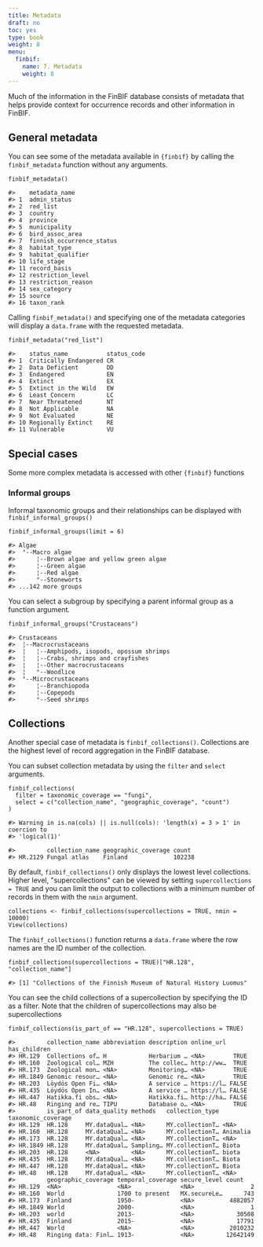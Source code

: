 ```yaml
---
title: Metadata
draft: no
toc: yes
type: book
weight: 8
menu:
  finbif:
    name: 7. Metadata
    weight: 8
---
```



Much of the information in the FinBIF database consists of metadata that helps
provide context for occurrence records and other information in FinBIF.

## General metadata
You can see some of the metadata available in `{finbif}` by calling the
`finbif_metadata` function without any arguments.

```.language-r
finbif_metadata()
```

```{.language-r}
#>    metadata_name            
#> 1  admin_status             
#> 2  red_list                 
#> 3  country                  
#> 4  province                 
#> 5  municipality             
#> 6  bird_assoc_area          
#> 7  finnish_occurrence_status
#> 8  habitat_type             
#> 9  habitat_qualifier        
#> 10 life_stage               
#> 11 record_basis             
#> 12 restriction_level        
#> 13 restriction_reason       
#> 14 sex_category             
#> 15 source                   
#> 16 taxon_rank
```

Calling `finbif_metadata()` and specifying one of the metadata categories will
display a `data.frame` with the requested metadata.

```.language-r
finbif_metadata("red_list")
```

```{.language-r}
#>    status_name           status_code
#> 1  Critically Endangered CR         
#> 2  Data Deficient        DD         
#> 3  Endangered            EN         
#> 4  Extinct               EX         
#> 5  Extinct in the Wild   EW         
#> 6  Least Concern         LC         
#> 7  Near Threatened       NT         
#> 8  Not Applicable        NA         
#> 9  Not Evaluated         NE         
#> 10 Regionally Extinct    RE         
#> 11 Vulnerable            VU
```

## Special cases
Some more complex metadata is accessed with other `{finbif}` functions

### Informal groups
Informal taxonomic groups and their relationships can be displayed with
`finbif_informal_groups()`

```.language-r
finbif_informal_groups(limit = 6)
```

```{.language-r}
#> Algae                                                         
#>  °--Macro algae                                               
#>      ¦--Brown algae and yellow green algae                    
#>      ¦--Green algae                                           
#>      ¦--Red algae                                             
#>      °--Stoneworts                                            
#> ...142 more groups
```

You can select a subgroup by specifying a parent informal group as a function
argument.

```.language-r
finbif_informal_groups("Crustaceans")
```

```{.language-r}
#> Crustaceans                                                   
#>  ¦--Macrocrustaceans                                          
#>  ¦   ¦--Amphipods, isopods, opossum shrimps                   
#>  ¦   ¦--Crabs, shrimps and crayfishes                         
#>  ¦   ¦--Other macrocrustaceans                                
#>  ¦   °--Woodlice                                              
#>  °--Microcrustaceans                                          
#>      ¦--Branchiopoda                                          
#>      ¦--Copepods                                              
#>      °--Seed shrimps
```

## Collections
Another special case of metadata is `finbif_collections()`. Collections are the
highest level of record aggregation in the FinBIF database.

You can subset collection metadata by using the `filter` and `select` arguments.

```.language-r
finbif_collections(
  filter = taxonomic_coverage == "fungi",
  select = c("collection_name", "geographic_coverage", "count")
)
```

```
#> Warning in is.na(cols) || is.null(cols): 'length(x) = 3 > 1' in coercion to
#> 'logical(1)'
```

```{.language-r}
#>         collection_name geographic_coverage count 
#> HR.2129 Fungal atlas    Finland             102238
```

By default, `finbif_collections()` only displays the lowest level collections.
Higher level, "supercollections" can be viewed by setting
`supercollections = TRUE` and you can limit the output to collections with
a minimum number of records in them with the `nmin` argument.

```.language-r
collections <- finbif_collections(supercollections = TRUE, nmin = 10000)
View(collections)
```

The `finbif_collections()` function returns a `data.frame` where the row names
are the ID number of the collection.

```.language-r
finbif_collections(supercollections = TRUE)["HR.128", "collection_name"]
```

```{.language-r}
#> [1] "Collections of the Finnish Museum of Natural History Luomus"
```

You can see the child collections of a supercollection by specifying the ID as
a filter. Note that the children of supercollections may also be supercollections

```.language-r
finbif_collections(is_part_of == "HR.128", supercollections = TRUE)
```

```{.language-r}
#>         collection_name abbreviation description online_url has_children
#> HR.129  Collections of… H            Herbarium … <NA>        TRUE       
#> HR.160  Zoological col… MZH          The collec… http://ww…  TRUE       
#> HR.173  Zoological mon… <NA>         Monitoring… <NA>        TRUE       
#> HR.1849 Genomic resour… <NA>         Genomic re… <NA>        TRUE       
#> HR.203  Löydös Open Fi… <NA>         A service … https://l… FALSE       
#> HR.435  Löydös Open In… <NA>         A service … https://l… FALSE       
#> HR.447  Hatikka.fi obs… <NA>         Hatikka.fi… http://ha… FALSE       
#> HR.48   Ringing and re… TIPU         Database o… <NA>        TRUE       
#>         is_part_of data_quality methods   collection_type taxonomic_coverage
#> HR.129  HR.128     MY.dataQual… <NA>      MY.collectionT… <NA>              
#> HR.160  HR.128     MY.dataQual… <NA>      MY.collectionT… Animalia          
#> HR.173  HR.128     MY.dataQual… <NA>      MY.collectionT… <NA>              
#> HR.1849 HR.128     MY.dataQual… Sampling… MY.collectionT… Biota             
#> HR.203  HR.128     <NA>         <NA>      MY.collectionT… biota             
#> HR.435  HR.128     MY.dataQual… <NA>      MY.collectionT… Biota             
#> HR.447  HR.128     MY.dataQual… <NA>      MY.collectionT… Biota             
#> HR.48   HR.128     MY.dataQual… <NA>      MY.collectionT… <NA>              
#>         geographic_coverage temporal_coverage secure_level count   
#> HR.129  <NA>                <NA>              <NA>                2
#> HR.160  World               1700 to present   MX.secureLe…      743
#> HR.173  Finland             1950-             <NA>          4882057
#> HR.1849 World               2000-             <NA>                1
#> HR.203  world               2013-             <NA>            30508
#> HR.435  Finland             2015-             <NA>            17791
#> HR.447  World               <NA>              <NA>          2010232
#> HR.48   Ringing data: Finl… 1913-             <NA>         12642149
```
